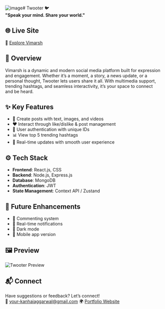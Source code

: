 ![image](https://github.com/user-attachments/assets/ff0ee6e2-17f3-4f45-be10-e871b808788c)# Twooter 🐦  
**"Speak your mind. Share your world."**

## 🌐 Live Site  
🔗 [Explore Vimarsh](https://vimarsh-social.netlify.app/)

## 📖 Overview  
Vimarsh is a dynamic and modern social media platform built for expression and engagement. Whether it’s a moment, a story, a news update, or a personal thought, Twooter lets users share it all. With multimedia support, trending hashtags, and seamless interactivity, it’s your space to connect and be heard.

## ✨ Key Features  
- 📝 Create posts with text, images, and videos  
- ❤️ Interact through like/dislike & post management  
- 🔐 User authentication with unique IDs  
- 📊 View top 5 trending hashtags  
- 🔄 Real-time updates with smooth user experience  

## ⚙️ Tech Stack  
- **Frontend**: React.js, CSS  
- **Backend**: Node.js, Express.js  
- **Database**: MongoDB  
- **Authentication**: JWT  
- **State Management**: Context API / Zustand  

## 🎯 Future Enhancements  
- 💬 Commenting system  
- 🔔 Real-time notifications  
- 🌙 Dark mode  
- 📱 Mobile app version  

## 🖼️ Preview  
![Twooter Preview](https://i.postimg.cc/RVxPzcMQ/Screenshot-2025-06-24-183748.png)

## 📬 Connect  
Have suggestions or feedback? Let’s connect!  
📧 your-kanhaiaggarwal@gmail.com
🌍 [Portfolio Website](https://kanhainya-portfolio.netlify.app/)

